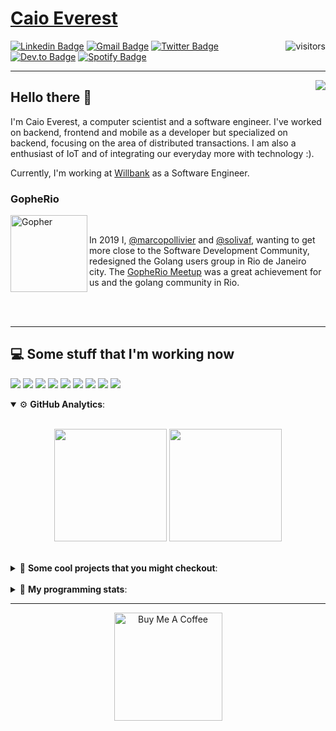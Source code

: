 # [Caio Everest](https://caioeverest.dev)

<img align="right" src="https://visitor-badge.glitch.me/badge?page_id=caioeverest.caioeverest" alt="visitors">

[![Linkedin Badge](https://img.shields.io/badge/-LinkedIn-blue?style=flat-square&logo=Linkedin&logoColor=white&link=https://www.linkedin.com/in/caioeverest/)](https://www.linkedin.com/in/caioeverest/)
[![Gmail Badge](https://img.shields.io/badge/-Gmail-c14438?style=flat-square&logo=Gmail&logoColor=white&link=mailto:mollivier.dev@gmail.com)](mailto:caioeverest.b@gmail.com/)
[![Twitter Badge](https://img.shields.io/badge/-Twitter-1DA1F2?style=flat-square&logo=Twitter&logoColor=white&link=https://twitter.com/caioeverest)](https://twitter.com/caioeverest)
[![Dev.to Badge](https://img.shields.io/badge/-Dev.to-363D44?style=flat-square&logo=Dev.to&logoColor=white&link=https://dev.to/caioeverest)](https://dev.to/caioeverest)
[![Spotify Badge](https://img.shields.io/badge/-Spotify-1ED760?style=flat-square&amp;labelColor=fff&amp;logo=Spotify&link=https://open.spotify.com/user/caio.everest)](https://open.spotify.com/user/caio.everest)

---
<img align="right" src="https://media3.giphy.com/media/Nx0rz3jtxtEre/200.gif"/>

## Hello there 🖖

<p>
    I'm Caio Everest, a computer scientist and a software engineer. I've worked on backend, frontend and mobile as a developer
    but specialized on backend, focusing on the area of distributed transactions. I am also a enthusiast of IoT and of integrating
    our everyday more with technology :).
</p>
<p>
    Currently, I'm working at <a href="https://willbank.com.br">Willbank</a> as a Software Engineer.
</p>

### GopheRio

<img align="left" src="https://i.imgur.com/zmxMolD.png" alt="Gopher" width="123em">

<br>
<p>
    In 2019 I, <a href="https://github.com/marcopollivier">@marcopollivier</a> and <a href="https://github.com/solivaf">
    @solivaf</a>, wanting to get more close to the Software Development
    Community, redesigned the Golang users group in Rio de Janeiro city. The <a href="https://www.meetup.com/GopheRio">
    GopheRio Meetup</a> was a great achievement for us and the golang community in Rio.
</p>
<br><br>

---

## 💻 Some stuff that I'm working now

<a href=""><img src="https://img.shields.io/badge/-Go-00ADD8?style=flat-square&logo=go&logoColor=white"></a>
<a href=""><img src="https://img.shields.io/badge/-Rust-4f4f4f?style=flat-square&logo=rust&logoColor=white"></a>
<a href=""><img src="https://img.shields.io/badge/-Python-F7C400?style=flat-square&logo=python&logoColor=white"></a>
<a href=""><img src="https://img.shields.io/badge/-Ruby-980D02?style=flat-square&logo=ruby&logoColor=white"></a>
<a href=""><img src="http://img.shields.io/badge/-Java-007396?style=flat-square&logo=java&logoColor=white"></a>
<a href=""><img src="http://img.shields.io/badge/-Kotlin-7B6BDA?style=flat-square&logo=kotlin&logoColor=white"></a>
<a href=""><img src="http://img.shields.io/badge/-JavaScript-F7DF1E?style=flat-square&logo=JavaScript&logoColor=white"></a>
<a href=""><img src="http://img.shields.io/badge/-Terraform-623CE4?style=flat-square&logo=Terraform&logoColor=white"></a>
<a href=""><img src="http://img.shields.io/badge/-Ansible-171615?style=flat-square&logo=Ansible&logoColor=white"></a>

<details open>
    <summary>⚙ <b>GitHub Analytics</b>: </summary>
    <br>
    <p align="center">
        <img height="180em" src="https://github-readme-stats-eight-theta.vercel.app/api?username=caioeverest&show_icons=true&theme=tokyonight&include_all_commits=true&count_private=true"/>
        <img height="180em" src="https://github-readme-stats-eight-theta.vercel.app/api/top-langs/?username=caioeverest&layout=compact&langs_count=8&theme=tokyonight&include_all_commits=true&count_private=true"/>
    </p>
</details>

<br>

<details>
    <summary>🔨 <b>Some cool projects that you might checkout</b>: </summary>
    <div style="margin-left:3em">
        <li>🌠 <a href="https://github.com/caioeverest/supernova">Supernova</a> - Script that builds a development environment on linux machines</li>
        <li>⚙ <a href="https://github.com/caioeverest/gocfg">Gocfg</a> - A golang library that loads config structs from files with environment interpolation</li>
    </div>
</details>

<br>


<details>
 <summary>🤖 <b>My programming stats</b>: </summary>
<br>
<!--START_SECTION:waka-->
![Code Time](http://img.shields.io/badge/Code%20Time-2%2C709%20hrs%201%20min-blue)

**🐱 My GitHub Data** 

> 📦 80.3 kB Used in GitHub's Storage 
 > 
> 🏆 517 Contributions in the Year 2024
 > 
> 🚫 Not Opted to Hire
 > 
> 📜 42 Public Repositories 
 > 
> 🔑 6 Private Repositories 
 > 
**I'm a Night 🦉** 

```text
🌞 Morning                73 commits          ███░░░░░░░░░░░░░░░░░░░░░░   11.04 % 
🌆 Daytime                108 commits         ████░░░░░░░░░░░░░░░░░░░░░   16.34 % 
🌃 Evening                189 commits         ███████░░░░░░░░░░░░░░░░░░   28.59 % 
🌙 Night                  291 commits         ███████████░░░░░░░░░░░░░░   44.02 % 
```
📅 **I'm Most Productive on Sunday** 

```text
Monday                   80 commits          ███░░░░░░░░░░░░░░░░░░░░░░   12.10 % 
Tuesday                  76 commits          ███░░░░░░░░░░░░░░░░░░░░░░   11.50 % 
Wednesday                60 commits          ██░░░░░░░░░░░░░░░░░░░░░░░   09.08 % 
Thursday                 33 commits          █░░░░░░░░░░░░░░░░░░░░░░░░   04.99 % 
Friday                   110 commits         ████░░░░░░░░░░░░░░░░░░░░░   16.64 % 
Saturday                 141 commits         █████░░░░░░░░░░░░░░░░░░░░   21.33 % 
Sunday                   161 commits         ██████░░░░░░░░░░░░░░░░░░░   24.36 % 
```


📊 **This Week I Spent My Time On** 

```text
💬 Programming Languages: 
Go                       2 hrs 23 mins       ██████░░░░░░░░░░░░░░░░░░░   25.12 % 
SQL                      1 hr 47 mins        █████░░░░░░░░░░░░░░░░░░░░   18.88 % 
Dart                     1 hr 20 mins        ████░░░░░░░░░░░░░░░░░░░░░   14.18 % 
Markdown                 1 hr 1 min          ███░░░░░░░░░░░░░░░░░░░░░░   10.76 % 
Python                   49 mins             ██░░░░░░░░░░░░░░░░░░░░░░░   08.69 % 

🔥 Editors: 
Neovim                   5 hrs 16 mins       ██████████████░░░░░░░░░░░   55.60 % 
VS Code                  1 hr 47 mins        █████░░░░░░░░░░░░░░░░░░░░   18.89 % 
DataGrip                 1 hr 47 mins        █████░░░░░░░░░░░░░░░░░░░░   18.88 % 
Android Studio           37 mins             ██░░░░░░░░░░░░░░░░░░░░░░░   06.63 % 

💻 Operating System: 
Mac                      9 hrs 29 mins       █████████████████████████   100.00 % 
```

**I Mostly Code in Go** 

```text
Go                       12 repos            ███████░░░░░░░░░░░░░░░░░░   28.57 % 
Shell                    3 repos             ██░░░░░░░░░░░░░░░░░░░░░░░   07.14 % 
Lua                      1 repo              █░░░░░░░░░░░░░░░░░░░░░░░░   02.38 % 
TypeScript               1 repo              █░░░░░░░░░░░░░░░░░░░░░░░░   02.38 % 
Makefile                 1 repo              █░░░░░░░░░░░░░░░░░░░░░░░░   02.38 % 
```




 Last Updated on 09/07/2024 01:36:12 UTC
<!--END_SECTION:waka-->
</details>

---

<p align="center">
    <a href="https://www.buymeacoffee.com/caioeverest" target="_blank">
        <img src="https://az743702.vo.msecnd.net/cdn/kofi3.png?v=a" alt="Buy Me A Coffee" width="173em">
    </a>
</p>
